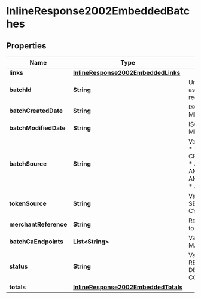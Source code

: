
# InlineResponse2002EmbeddedBatches

## Properties
Name | Type | Description | Notes
------------ | ------------- | ------------- | -------------
**links** | [**InlineResponse2002EmbeddedLinks**](InlineResponse2002EmbeddedLinks.md) |  |  [optional]
**batchId** | **String** | Unique identification number assigned to the submitted request. |  [optional]
**batchCreatedDate** | **String** | ISO-8601 format: yyyy-MM-ddTHH:mm:ssZ |  [optional]
**batchModifiedDate** | **String** | ISO-8601 format: yyyy-MM-ddTHH:mm:ssZ |  [optional]
**batchSource** | **String** | Valid Values:   * SCHEDULER   * TOKEN_API   * CREDIT_CARD_FILE_UPLOAD   * AMEX_REGSITRY   * AMEX_REGISTRY_API   * AMEX_REGISTRY_API_SYNC   * AMEX_MAINTENANCE  |  [optional]
**tokenSource** | **String** | Valid Values:   * SECURE_STORAGE   * TMS   * CYBERSOURCE  |  [optional]
**merchantReference** | **String** | Reference used by merchant to identify batch. |  [optional]
**batchCaEndpoints** | **List&lt;String&gt;** | Valid Values:   * VISA   * MASTERCARD   * AMEX  |  [optional]
**status** | **String** | Valid Values:   * REJECTED   * RECEIVED   * VALIDATED   * DECLINED   * PROCESSING   * COMPLETE  |  [optional]
**totals** | [**InlineResponse2002EmbeddedTotals**](InlineResponse2002EmbeddedTotals.md) |  |  [optional]




